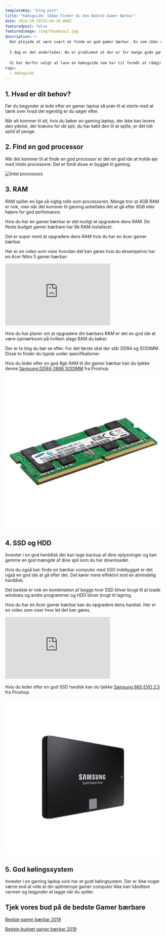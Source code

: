 ```yaml
---
templateKey: "blog-post"
title: "Købsguide: Sådan Finder Du den Bedste Gamer Bærbar"
date: 2019-10-15T15:04:10.000Z
featuredpost: false
featuredimage: /img/thumbnail.jpg
description: >-
  Det plejede at være svært at finde en god gamer bærbar. En som ikke vejede et ton eller havde dårligt batterilevetid.  

  I dag er det anderledes. Nu er problemet at der er for mange gode gamer laptops og det kan derfor være svært at vælge den rigtige for en selv.

  Vi har derfor valgt at lave en købsguide som har til formål at rådgive dem om ting du bør være klar over før du køber en gamer laptop.
tags:
  - købsguide
---
```


## 1. Hvad er dit behov?

Før du begynder at lede efter en gamer laptop så prøv til at starte med at tænk over hvad det egentlig er du søger efter.

Når alt kommer til alt, hvis du køber en gaming laptop, der ikke kan levere den ydelse, der kræves for de spil, du har købt den til at spille, er det lidt spild af penge.

## 2. Find en god processor

Når det kommer til at finde en god processor er det en god ide at holde øje med Intels processore. Det er fordi disse er bygget til gaming.

![Intel processors](/img/intel-9th-gen-100794302-large.jpg)

## 3. RAM

RAM spiller en lige så vigtig rolle som processoren. Mange tror at 4GB RAM er nok, men når det kommer til gaming anbefales det at gå efter 8GB eller højere for god perfomance.

Hvis du har en gamer bærbar er det muligt at opgradere dens RAM. De fleste budget gamer bærbare har 8b RAM installeret.

Det er super nemt at opgradere dens RAM hvis du har en Acer gamer bærbar.

Her er en video som viser hvordan det kan gøres hvis du eksempelvis har en Acer Nitro 5 gamer bærbar:

<div style="position: relative
        paddingBottom: 56.25% /* 16:9 */,
        paddingTop: 25,
        height: 0">

 <iframe width="340" height="200" style="          position: absolute,
          top: 0,
          left: 0,
          width: 100%,
          height: 100%"
src="https://www.youtube.com/embed/JZykyAW9PYY" SameSite=None
frameborder="0" 
allow="accelerometer; autoplay; encrypted-media; gyroscope; picture-in-picture" 
allowfullscreen></iframe>
</div>

Hvis du har planer om at opgradere din bærbars RAM er det en god ide at være opmærksom på hvilken slags RAM du køber.

Der er to ting du bør se efter. For det første skal der står DDR4 og SODIMM. Disse to finder du typisk under specifikationer.

Hvis du leder efter en god 8gb RAM til din gamer bærbar kan du tjekke denne <a href="https://www.partner-ads.com/dk/klikbanner.php?partnerid=29353&bannerid=67757&htmlurl=https://www.proshop.dk/RAM/Samsung-DDR4-2666-SODIMM-CL19-SC-8GB/2721399" target="_blank" >Samsung DDR4-2666 SODIMM</a> fra Proshop.

![RAM](/src/img/ram.jpg)

## 4. SSD og HDD

Invester i en god harddisk der kan tage backup af dine oplysninger og kan gemme en god mængde af dine spil som du har downloadet.

Hvis du også kan finde en bærbar computer med SSD indebygget er det også en god ide at gå efter det. Det kører mere effektivt end en almindelig harddisk.

Det bedste er nok en kombination af begge hvor SSD bliver brugt til at loade windows og andre programmer og HDD bliver brugt til lagring.

Hvis du har en Acer gamer bærbar kan du opgradere dens hardisk. Her er en video som viser hvor let det kan gøres.

 <iframe width="340" height="200" style="          position: absolute,
          top: 0,
          left: 0,
          width: 100%,
          height: 100%"
src="https://www.youtube.com/embed/1QmvTcGbtwc" SameSite=None
frameborder="0" 
allow="accelerometer; autoplay; encrypted-media; gyroscope; picture-in-picture" 
allowfullscreen></iframe>
</div>

Hvis du leder efter en god SSD hardisk kan du tjekke <a href="https://www.partner-ads.com/dk/klikbanner.php?partnerid=29353&bannerid=67757&htmlurl=https://www.proshop.dk/SSD/Samsung-860-EVO-25-SSD-1TB/2634275" target="_blank" >Samsung 860 EVO 2.5</a> fra Proshop

![RAM](/src/img/HDD.jpg)

## 5. God kølingssystem

Invester i en gaming laptop som har et godt kølingsystem. Der er ikke noget værre end at vide at din splinternye gamer computer ikke kan håndtere varmen og begynder at lagge når du spiller.

## Tjek vores bud på de bedste Gamer bærbare

<a href="https://www.bedstegamerlaptop.dk/blog/bedstegamerb%C3%A6rbar/" target="_blank" >Bedste gamer bærbar 2019</a>

<a href="https://www.bedstegamerlaptop.dk/blog/bedstebudgetgamerb%C3%A6rbar/" target="_blank" >Bedste budget gamer bærbar 2019</a>
